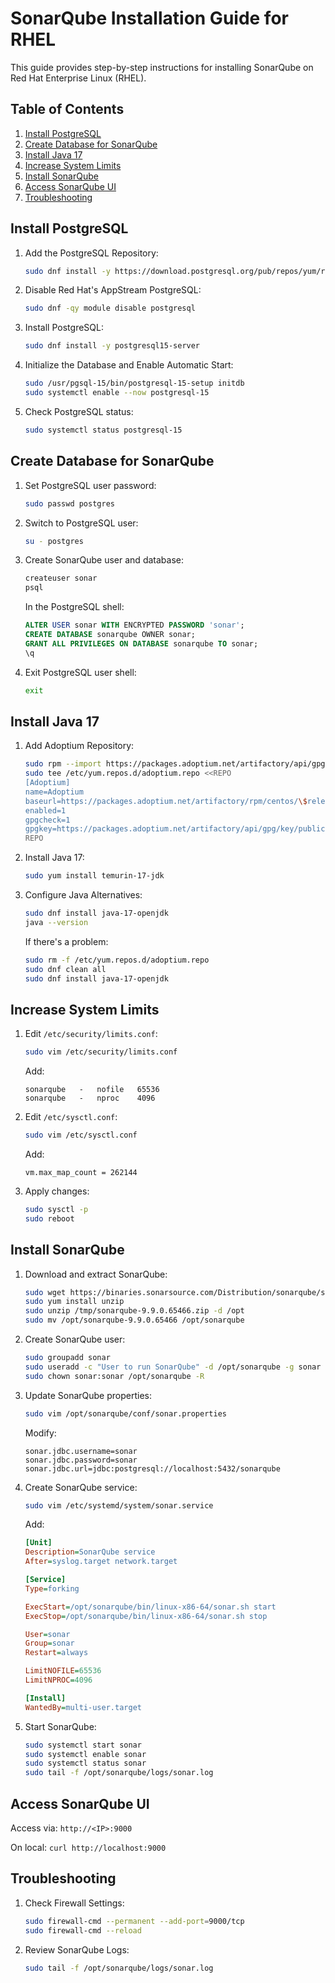 # SonarQube Installation Guide for RHEL

This guide provides step-by-step instructions for installing SonarQube on Red Hat Enterprise Linux (RHEL).

## Table of Contents
1. [Install PostgreSQL](#install-postgresql)
2. [Create Database for SonarQube](#create-database-for-sonarqube)
3. [Install Java 17](#install-java-17)
4. [Increase System Limits](#increase-system-limits)
5. [Install SonarQube](#install-sonarqube)
6. [Access SonarQube UI](#access-sonarqube-ui)
7. [Troubleshooting](#troubleshooting)

## Install PostgreSQL

1. Add the PostgreSQL Repository:
   ```bash
   sudo dnf install -y https://download.postgresql.org/pub/repos/yum/reporpms/EL-$(rpm -E %{rhel})-x86_64/pgdg-redhat-repo-latest.noarch.rpm
   ```

2. Disable Red Hat's AppStream PostgreSQL:
   ```bash
   sudo dnf -qy module disable postgresql
   ```

3. Install PostgreSQL:
   ```bash
   sudo dnf install -y postgresql15-server
   ```

4. Initialize the Database and Enable Automatic Start:
   ```bash
   sudo /usr/pgsql-15/bin/postgresql-15-setup initdb
   sudo systemctl enable --now postgresql-15
   ```

5. Check PostgreSQL status:
   ```bash
   sudo systemctl status postgresql-15
   ```

## Create Database for SonarQube

1. Set PostgreSQL user password:
   ```bash
   sudo passwd postgres
   ```

2. Switch to PostgreSQL user:
   ```bash
   su - postgres
   ```

3. Create SonarQube user and database:
   ```bash
   createuser sonar
   psql
   ```

   In the PostgreSQL shell:
   ```sql
   ALTER USER sonar WITH ENCRYPTED PASSWORD 'sonar';
   CREATE DATABASE sonarqube OWNER sonar;
   GRANT ALL PRIVILEGES ON DATABASE sonarqube TO sonar;
   \q
   ```

4. Exit PostgreSQL user shell:
   ```bash
   exit
   ```

## Install Java 17

1. Add Adoptium Repository:
   ```bash
   sudo rpm --import https://packages.adoptium.net/artifactory/api/gpg/key/public
   sudo tee /etc/yum.repos.d/adoptium.repo <<REPO
   [Adoptium]
   name=Adoptium
   baseurl=https://packages.adoptium.net/artifactory/rpm/centos/\$releasever/\$basearch
   enabled=1
   gpgcheck=1
   gpgkey=https://packages.adoptium.net/artifactory/api/gpg/key/public
   REPO
   ```

2. Install Java 17:
   ```bash
   sudo yum install temurin-17-jdk
   ```

3. Configure Java Alternatives:
   ```bash
   sudo dnf install java-17-openjdk
   java --version
   ```

   If there's a problem:
   ```bash
   sudo rm -f /etc/yum.repos.d/adoptium.repo
   sudo dnf clean all
   sudo dnf install java-17-openjdk
   ```

## Increase System Limits

1. Edit `/etc/security/limits.conf`:
   ```bash
   sudo vim /etc/security/limits.conf
   ```
   Add:
   ```
   sonarqube   -   nofile   65536
   sonarqube   -   nproc    4096
   ```

2. Edit `/etc/sysctl.conf`:
   ```bash
   sudo vim /etc/sysctl.conf
   ```
   Add:
   ```
   vm.max_map_count = 262144
   ```

3. Apply changes:
   ```bash
   sudo sysctl -p
   sudo reboot
   ```

## Install SonarQube

1. Download and extract SonarQube:
   ```bash
   sudo wget https://binaries.sonarsource.com/Distribution/sonarqube/sonarqube-9.9.0.65466.zip -P /tmp
   sudo yum install unzip
   sudo unzip /tmp/sonarqube-9.9.0.65466.zip -d /opt
   sudo mv /opt/sonarqube-9.9.0.65466 /opt/sonarqube
   ```

2. Create SonarQube user:
   ```bash
   sudo groupadd sonar
   sudo useradd -c "User to run SonarQube" -d /opt/sonarqube -g sonar sonar
   sudo chown sonar:sonar /opt/sonarqube -R
   ```

3. Update SonarQube properties:
   ```bash
   sudo vim /opt/sonarqube/conf/sonar.properties
   ```
   Modify:
   ```
   sonar.jdbc.username=sonar
   sonar.jdbc.password=sonar
   sonar.jdbc.url=jdbc:postgresql://localhost:5432/sonarqube
   ```

4. Create SonarQube service:
   ```bash
   sudo vim /etc/systemd/system/sonar.service
   ```
   Add:
   ```ini
   [Unit]
   Description=SonarQube service
   After=syslog.target network.target

   [Service]
   Type=forking

   ExecStart=/opt/sonarqube/bin/linux-x86-64/sonar.sh start
   ExecStop=/opt/sonarqube/bin/linux-x86-64/sonar.sh stop

   User=sonar
   Group=sonar
   Restart=always

   LimitNOFILE=65536
   LimitNPROC=4096

   [Install]
   WantedBy=multi-user.target
   ```

5. Start SonarQube:
   ```bash
   sudo systemctl start sonar
   sudo systemctl enable sonar
   sudo systemctl status sonar
   sudo tail -f /opt/sonarqube/logs/sonar.log
   ```

## Access SonarQube UI

Access via: `http://<IP>:9000`

On local: `curl http://localhost:9000`

## Troubleshooting

1. Check Firewall Settings:
   ```bash
   sudo firewall-cmd --permanent --add-port=9000/tcp
   sudo firewall-cmd --reload
   ```

2. Review SonarQube Logs:
   ```bash
   sudo tail -f /opt/sonarqube/logs/sonar.log
   ```

